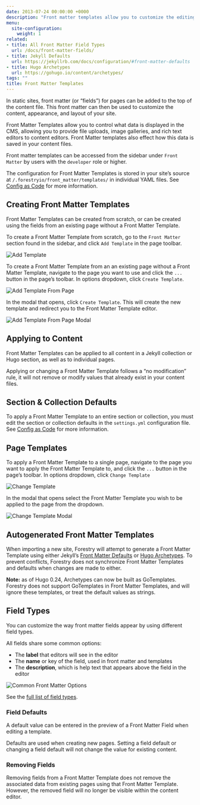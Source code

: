 ```yaml
---
date: 2013-07-24 00:00:00 +0000
description: "Front matter templates allow you to customize the editing interface in Forestry"
menu:
  site-configuration:
    weight: 1
related:
- title: All Front Matter Field Types
  url: /docs/front-matter-fields/
- title: Jekyll Defaults
  url: https://jekyllrb.com/docs/configuration/#front-matter-defaults
- title: Hugo Archetypes
  url: https://gohugo.io/content/archetypes/
tags: ""
title: Front Matter Templates
---
```

In static sites, front matter (or “fields”) for pages can be added to the top of the content file. This front matter can then be used to customize the content, appearance, and layout of your site.

Front Matter Templates allow you to control what data is displayed in the CMS, allowing you to provide file uploads, image galleries, and rich text editors to content editors. Front Matter templates also effect how this data is saved in your content files. 

Front matter templates can be accessed from the sidebar under `Front Matter` by users with the `developer` role or higher.

The configuration for Front Matter Templates is stored in your site’s source at `/.forestryio/front_matter/templates/` in individual YAML files. See [Config as Code](/site-configuration/config-as-code#front-matte-templates) for more information.

## Creating Front Matter Templates
Front Matter Templates can be created from scratch, or can be created using the fields from an existing page without a Front Matter Template.

To create a Front Matter Template from scratch, go to the `Front Matter` section found in the sidebar, and click `Add Template` in the page toolbar.

![Add Template](/docs/assets/images/front-matter-add-template.jpg)

To create a Front Matter Template from an an existing page without a Front Matter Template, navigate to the page you want to use and click the `...` button in the page’s toolbar. In options dropdown, click `Create Template`.

![Add Template From Page](/docs/assets/images/front-matter-from-page.jpg)

In the modal that opens, click `Create Template`. This will create the new template and redirect you to the Front Matter Template editor.

![Add Template From Page Modal](/docs/assets/images/front-matter-from-page-modal.jpg)

## Applying to Content
Front Matter Templates can be applied to all content in a Jekyll collection or Hugo section, as well as to individual pages.

Applying or changing a Front Matter Template follows a “no modification” rule, it will not remove or modify values that already exist in your content files.

## Section & Collection Defaults
To apply a Front Matter Template to an entire section or collection, you must edit the section or collection defaults in the `settings.yml` configuration file. See [Config as Code](/site-configuration/config-as-code#front-matter-templates) for more information.

## Page Templates
To apply a Front Matter Template to a single page, navigate to the page you want to apply the Front Matter Template to, and click the `...` button in the page’s toolbar. In options dropdown, click `Change Template`

![Change Template](/docs/assets/images/front-matter-change-template.jpg)

In the modal that opens select the Front Matter Template you wish to be applied to the page from the dropdown.

![Change Template Modal](/docs/assets/images/front-matter-change-template-modal.jpg)

## Autogenerated Front Matter Templates
When importing a new site, Forestry will attempt to generate a Front Matter Template using either Jekyll’s [Front Matter Defaults](https://jekyllrb.com/docs/configuration/#front-matter-defaults) or [Hugo Archetypes](https://gohugo.io/content/archetypes/). To prevent conflicts, Forestry does not synchronize Front Matter Templates and defaults when changes are made to either.

**Note:** as of Hugo 0.24, Archetypes can now be built as GoTemplates. Forestry does not support GoTemplates in Front Matter Templates, and will ignore these templates, or treat the default values as strings.

## Field Types
You can customize the way front matter fields appear by using different field types.

All fields share some common options:

* The **label** that editors will see in the editor
* The **name** or key of the field, used in front matter and templates
* The **description**, which is help text that appears above the field in the editor

![Common Front Matter Options](/docs/assets/images/General%20Options.jpg)

See the [full list of field types](/docs/front-matter-fields/).

### Field Defaults
A default value can be entered in the preview of a Front Matter Field when editing a template. 

Defaults are used when creating new pages. Setting a field default or changing a field default will not change the value for existing content.

### Removing Fields
Removing fields from a Front Matter Template does not remove the associated data from existing pages using that Front Matter Template. However, the removed field will no longer be visible within the content editor.
